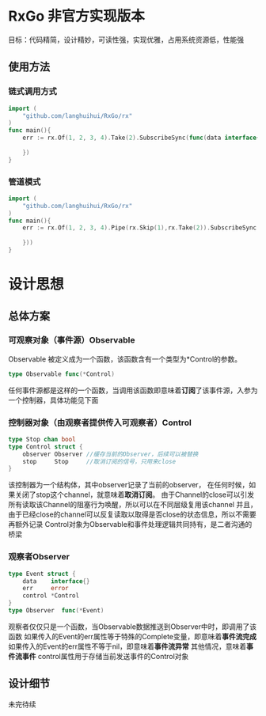 # RxGo 非官方实现版本

目标：代码精简，设计精妙，可读性强，实现优雅，占用系统资源低，性能强

## 使用方法
### 链式调用方式
```go
import (
    "github.com/langhuihui/RxGo/rx"
)
func main(){
    err := rx.Of(1, 2, 3, 4).Take(2).SubscribeSync(func(data interface{}) {
        
    })
}
```
### 管道模式
```go
import (
    "github.com/langhuihui/RxGo/rx"
)
func main(){
    err := rx.Of(1, 2, 3, 4).Pipe(rx.Skip(1),rx.Take(2)).SubscribeSync(func(data interface{}) {
        
    }))
}
```

# 设计思想
## 总体方案
### 可观察对象（事件源）Observable
Observable 被定义成为一个函数，该函数含有一个类型为*Control的参数。
```go
type Observable func(*Control)
```
任何事件源都是这样的一个函数，当调用该函数即意味着**订阅**了该事件源，入参为一个控制器，具体功能见下面

### 控制器对象（由观察者提供传入可观察者）Control
```go
type Stop chan bool
type Control struct {
	observer Observer //缓存当前的Observer，后续可以被替换
	stop     Stop     //取消订阅的信号，只用来close
}
```
该控制器为一个结构体，其中observer记录了当前的observer，
在任何时候，如果关闭了stop这个channel，就意味着**取消订阅**。
由于Channel的close可以引发所有读取该Channel的阻塞行为唤醒，所以可以在不同层级复用该channel
并且，由于已经close的channel可以反复读取以取得是否close的状态信息，所以不需要再额外记录
Control对象为Observable和事件处理逻辑共同持有，是二者沟通的桥梁

### 观察者Observer
```go
type Event struct {
    data    interface{}
    err     error
    control *Control
}
type Observer  func(*Event)
```
观察者仅仅只是一个函数，当Observable数据推送到Observer中时，即调用了该函数
如果传入的Event的err属性等于特殊的Complete变量，即意味着**事件流完成**
如果传入的Event的err属性不等于nil，即意味着**事件流异常**
其他情况，意味着**事件流事件**
control属性用于存储当前发送事件的Control对象

## 设计细节 
未完待续